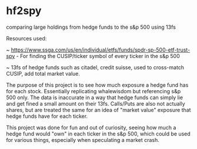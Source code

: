 # hf2spy
comparing large holdings from hedge funds to the s&amp;p 500 using 13fs

Resources used:

~ https://www.ssga.com/us/en/individual/etfs/funds/spdr-sp-500-etf-trust-spy - For finding the CUSIP/ticker symbol of every ticker in the s&p 500

~ 13fs of hedge funds such as citadel, credit suisse, used to cross-match CUSIP, add total market value.


The purpose of this project is to see how much exposure a hedge fund has for each stock. Essentially replicating whalewisdom but referencing s&p 500 only.
The data is inaccurate in a way that hedge funds can simply lie and get fined a small amount on their 13fs.
Calls/Puts are also not actually shares, but are treated the same for an idea of "market value" exposure that hedge funds have for each ticker.

This project was done for fun and out of curiosity, seeing how much a hedge fund would "own" in each ticker in the s&p 500, which could be used for various things, especially when speculating a market crash.

